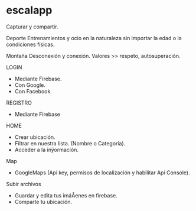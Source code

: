 # escalapp
Capturar y compartir.

Deporte
Entrenamientos y ocio en la naturaleza sin
importar la edad o la condiciones físicas.

Montaña
Desconexión y conexión. Valores >> respeto,
autosuperación.

LOGIN
- Mediante Firebase.
- Con Google.
- Con Facebook.

REGISTRO
- Mediante Firebase

HOME
- Crear ubicación.
- Filtrar en nuestra lista.
(Nombre o Categoría).
- Acceder a la inÿormación.

Map
- GoogleMaps (Api key, permisos de
localización y habilitar Api
Console).

Subir archivos
- Guardar y edita tus imáĀenes en
firebase.
- Comparte tu ubicación.
